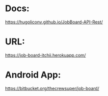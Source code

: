 # Docs:
https://hugoliconv.github.io/JobBoard-API-Rest/

# URL:
https://job-board-itchii.herokuapp.com/

# Android App:
https://bitbucket.org/thecrewsuper/job-board/
